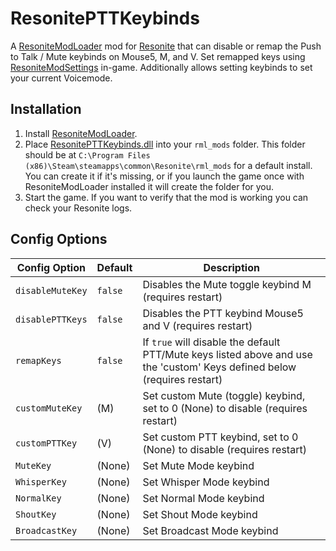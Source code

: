 # ResonitePTTKeybinds
A [ResoniteModLoader](https://github.com/resonite-modding-group/ResoniteModLoader) mod for [Resonite](https://resonite.com/) that can disable or remap the Push to Talk / Mute keybinds on Mouse5, M, and V. Set remapped keys using [ResoniteModSettings](https://github.com/badhaloninja/ResoniteModSettings) in-game. Additionally allows setting keybinds to set your current Voicemode.

## Installation
1. Install [ResoniteModLoader](https://github.com/resonite-modding-group/ResoniteModLoader).
2. Place [ResonitePTTKeybinds.dll](https://github.com/XDelta/ResonitePTTKeybinds/releases/latest/download/ResonitePTTKeybinds.dll) into your `rml_mods` folder. This folder should be at `C:\Program Files (x86)\Steam\steamapps\common\Resonite\rml_mods` for a default install. You can create it if it's missing, or if you launch the game once with ResoniteModLoader installed it will create the folder for you.
3. Start the game. If you want to verify that the mod is working you can check your Resonite logs.


## Config Options

| Config Option     | Default | Description |
| ------------------ | ------- | ----------- |
| `disableMuteKey` | `false` | Disables the Mute toggle keybind M  (requires restart) |
| `disablePTTKeys` | `false` | Disables the PTT keybind Mouse5 and V  (requires restart) |
| `remapKeys` | `false` | If `true` will disable the default PTT/Mute keys listed above and use the 'custom' Keys defined below (requires restart) |
| `customMuteKey` | (M) | Set custom Mute (toggle) keybind, set to 0 (None) to disable (requires restart) |
| `customPTTKey` | (V) | Set custom PTT keybind, set to 0 (None) to disable (requires restart) |
| `MuteKey` | (None) | Set Mute Mode keybind |
| `WhisperKey` | (None) | Set Whisper Mode keybind |
| `NormalKey` | (None) | Set Normal Mode keybind |
| `ShoutKey` | (None) | Set Shout Mode keybind |
| `BroadcastKey` | (None) | Set Broadcast Mode keybind |
